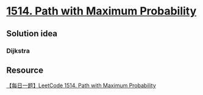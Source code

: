 # [1514. Path with Maximum Probability](https://leetcode.com/problems/path-with-maximum-probability/)

## Solution idea

### Dijkstra

## Resource
[【每日一题】LeetCode 1514. Path with Maximum Probability](https://www.youtube.com/watch?v=L6DsIFXDyNs&ab_channel=HuifengGuan)
